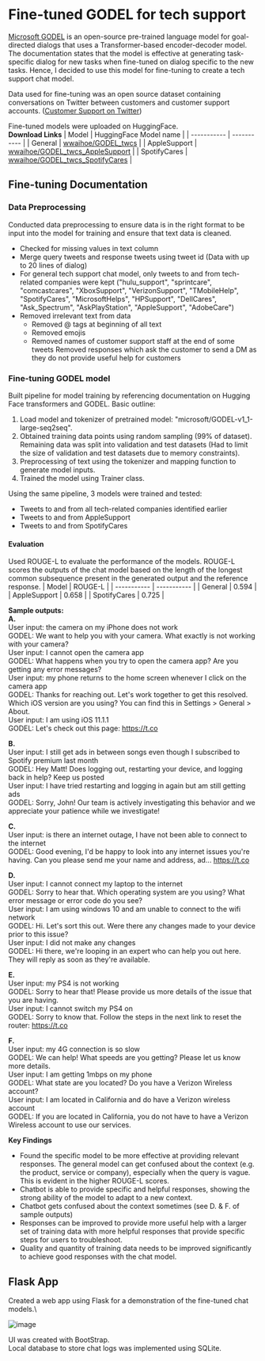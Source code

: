 # Fine-tuned GODEL for tech support

[Microsoft GODEL](https://www.microsoft.com/en-us/research/project/godel/) is an open-source pre-trained language model for goal-directed dialogs that uses a Transformer-based encoder-decoder model. The documentation states that the model is effective at generating task-specific dialog for new tasks when fine-tuned on dialog specific to the new tasks. Hence, I decided to use this model for fine-tuning to create a tech support chat model.

Data used for fine-tuning was an open source dataset containing conversations on Twitter between customers and customer support accounts. ([Customer Support on Twitter](https://www.kaggle.com/datasets/thoughtvector/customer-support-on-twitter))

Fine-tuned models were uploaded on HuggingFace.\
**Download Links**
| Model      | HuggingFace Model name |
| ----------- | ----------- |
| General      | [wwaihoe/GODEL_twcs](https://huggingface.co/wwaihoe/GODEL_twcs)       |
| AppleSupport   | [wwaihoe/GODEL_twcs_AppleSupport](https://huggingface.co/wwaihoe/GODEL_twcs_AppleSupport)        |
| SpotifyCares   | [wwaihoe/GODEL_twcs_SpotifyCares](https://huggingface.co/wwaihoe/GODEL_twcs_SpotifyCares)        |

## Fine-tuning Documentation 
### Data Preprocessing
Conducted data preprocessing to ensure data is in the right format to be input into the model for training and ensure that text data is cleaned.
- Checked for missing values in text column
- Merge query tweets and response tweets using tweet id (Data with up to 20 lines of dialog)
- For general tech support chat model, only tweets to and from tech-related companies were kept ("hulu_support", "sprintcare", "comcastcares", "XboxSupport", "VerizonSupport", "TMobileHelp", "SpotifyCares", "MicrosoftHelps", "HPSupport", "DellCares", "Ask_Spectrum", "AskPlayStation", "AppleSupport", "AdobeCare")
- Removed irrelevant text from data
  - Removed @ tags at beginning of all text
  - Removed emojis
  - Removed names of customer support staff at the end of some tweets
Removed responses which ask the customer to send a DM as they do not provide useful help for customers

### Fine-tuning GODEL model
Built pipeline for model training by referencing documentation on Hugging Face transformers and GODEL. 
Basic outline:
1. Load model and tokenizer of pretrained model: "microsoft/GODEL-v1_1-large-seq2seq".
2. Obtained training data points using random sampling (99% of dataset). Remaining data was split into validation and test datasets (Had to limit the size of validation and test datasets due to memory constraints).
3. Preprocessing of text using the tokenizer and mapping function to generate model inputs.
4. Trained the model using Trainer class.

Using the same pipeline, 3 models were trained and tested: 
- Tweets to and from all tech-related companies identified earlier
- Tweets to and from AppleSupport
- Tweets to and from SpotifyCares

#### Evaluation
Used ROUGE-L to evaluate the performance of the models. ROUGE-L scores the outputs of the chat model based on the length of the longest common subsequence present in the generated output and the reference response. 
| Model      | ROUGE-L |
| ----------- | ----------- |
| General      | 0.594       |
| AppleSupport   | 0.658        |
| SpotifyCares   | 0.725        |

**Sample outputs:**\
**A.**\
User input: the camera on my iPhone does not work\
GODEL: We want to help you with your camera. What exactly is not working with your camera?\
User input: I cannot open the camera app\
GODEL: What happens when you try to open the camera app? Are you getting any error messages?\
User input: my phone returns to the home screen whenever I click on the camera app\
GODEL: Thanks for reaching out. Let's work together to get this resolved. Which iOS version are you using? You can find this in Settings > General > About.\
User input: I am using iOS 11.1.1\
GODEL: Let's check out this page: https://t.co

**B.**\
User input: I still get ads in between songs even though I subscribed to Spotify premium last month\
GODEL: Hey Matt! Does logging out, restarting your device, and logging back in help? Keep us posted\
User input: I have tried restarting and logging in again but am still getting ads\
GODEL: Sorry, John! Our team is actively investigating this behavior and we appreciate your patience while we investigate!

**C.**\
User input: is there an internet outage, I have not been able to connect to the internet\
GODEL: Good evening, I'd be happy to look into any internet issues you're having. Can you please send me your name and address, ad... https://t.co

**D.**\
User input: I cannot connect my laptop to the internet\
GODEL: Sorry to hear that. Which operating system are you using? What error message or error code do you see?\
User input: I am using windows 10 and am unable to connect to the wifi network\
GODEL: Hi. Let's sort this out. Were there any changes made to your device prior to this issue?\
User input: I did not make any changes\
GODEL: Hi there, we're looping in an expert who can help you out here. They will reply as soon as they're available.

**E.**\
User input: my PS4 is not working\
GODEL: Sorry to hear that! Please provide us more details of the issue that you are having.\
User input: I cannot switch my PS4 on\
GODEL: Sorry to know that. Follow the steps in the next link to reset the router: https://t.co

**F.**\
User input: my 4G connection is so slow\
GODEL: We can help! What speeds are you getting? Please let us know more details.\
User input: I am getting 1mbps on my phone\
GODEL: What state are you located? Do you have a Verizon Wireless account?\
User input: I am located in California and do have a Verizon wireless account\
GODEL: If you are located in California, you do not have to have a Verizon Wireless account to use our services.

**Key Findings**
- Found the specific model to be more effective at providing relevant responses. The general model can get confused about the context (e.g. the product, service or company), especially when the query is vague. This is evident in the higher ROUGE-L scores.
- Chatbot is able to provide specific and helpful responses, showing the strong ability of the model to adapt to a new context.
- Chatbot gets confused about the context sometimes (see D. & F. of sample outputs)
- Responses can be improved to provide more useful help with a larger set of training data with more helpful responses that provide specific steps for users to troubleshoot.
- Quality and quantity of training data needs to be improved significantly to achieve good responses with the chat model.

## Flask App
Created a web app using Flask for a demonstration of the fine-tuned chat models.\

![image](https://github.com/wwaihoe/GODEL-twcs/assets/91514179/b6dfe720-37ba-4907-be67-4c37fdf1dd89)

UI was created with BootStrap.\
Local database to store chat logs was implemented using SQLite.


